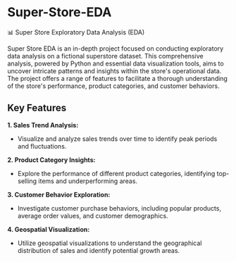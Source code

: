# Super-Store-EDA
📊 Super Store Exploratory Data Analysis (EDA)

Super Store EDA is an in-depth project focused on conducting exploratory data analysis on a fictional superstore dataset. This comprehensive analysis, powered by Python and essential data visualization tools, aims to uncover intricate patterns and insights within the store's operational data. The project offers a range of features to facilitate a thorough understanding of the store's performance, product categories, and customer behaviors.

## Key Features
**1. Sales Trend Analysis:**
  - Visualize and analyze sales trends over time to identify peak periods and fluctuations.
    
**2. Product Category Insights:**
  - Explore the performance of different product categories, identifying top-selling items and underperforming areas.
    
**3. Customer Behavior Exploration:**
  - Investigate customer purchase behaviors, including popular products, average order values, and customer demographics.
    
**4. Geospatial Visualization:**
  - Utilize geospatial visualizations to understand the geographical distribution of sales and identify potential growth areas.
